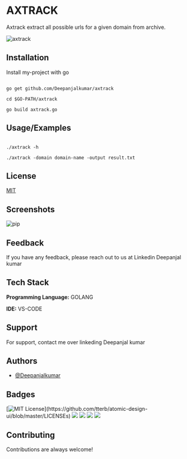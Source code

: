 
# AXTRACK

Axtrack extract all possible urls for a given domain from archive.

![axtrack](https://user-images.githubusercontent.com/55708909/123728244-9cb6c700-d8b0-11eb-8e1a-694e17dd89ec.png)


    
## Installation 

Install my-project with go

```

go get github.com/Deepanjalkumar/axtrack

cd $GO-PATH/axtrack

go build axtrack.go
```
    
## Usage/Examples

```GOLANG

./axtrack -h

./axtrack -domain domain-name -output result.txt
```

  
## License

[MIT](https://choosealicense.com/licenses/mit/)

  
## Screenshots

![pip](https://user-images.githubusercontent.com/55708909/123727967-26b26000-d8b0-11eb-8a23-f6d8815b6d5b.png)

  
## Feedback

If you have any feedback, please reach out to us at Linkedin Deepanjal kumar

  
## Tech Stack

**Programming Language:** GOLANG

**IDE:** VS-CODE

  
## Support

For support, contact me over linkeding Deepanjal kumar

  
## Authors

- [@Deepanjalkumar](https://github.com/Deepanjalkumar)

  
## Badges

[![MIT License](https://img.shields.io/apm/l/atomic-design-ui.svg?)](https://github.com/tterb/atomic-design-ui/blob/master/LICENSEs)
![](https://img.shields.io/badge/OS-Linux-informational?style=flat&logo=linux&logoColor=white&color=2bbc8a)
![](https://img.shields.io/badge/Code-Golang-informational?style=flat&logo=go&logoColor=white&color=2bbc8a)
![](https://img.shields.io/badge/Code-Python-informational?style=flat&logo=python&logoColor=white&color=2bbc8a)
![](https://img.shields.io/badge/Shell-Bash-informational?style=flat&logo=gnu-bash&logoColor=white&color=2bbc8a)


  
## Contributing

Contributions are always welcome!


